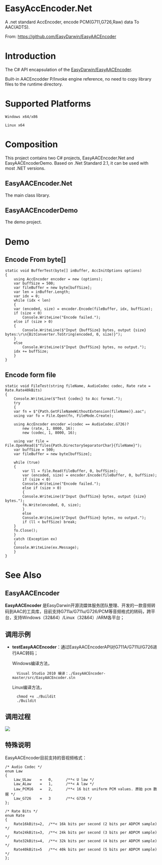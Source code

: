 # EasyAccEncoder.Net #
A .net standard AccEncoder, encode PCM(G711,G726,Raw) data To AAC(ADTS).

From: https://github.com/EasyDarwin/EasyAACEncoder

# Introduction #
 The C# API encapsulation of the [EasyDarwin/EasyAACEncoder](https://github.com/EasyDarwin/EasyAACEncoder).
 
 Built-in AACEncodder P/Invoke engine reference, no need to copy library files to the runtime directory.

# Supported Platforms #
	Windows x64/x86

	Linux x64
 
# Composition #
 This project contains two C# projects, EasyAACEncoder.Net and EasyAACEncoderDemo. Based on .Net Standard 2.1, it can be used with most .NET versions.
 
 ## EasyAACEncoder.Net ##
 The main class library.
 
 ## EasyAACEncoderDemo ##
 The demo project.

# Demo #

## Encode From byte[] ##

	static void BufferTest(byte[] inBuffer, AccInitOptions options)
	{
	    using AccEncoder encoder = new (options);
	    var buffSize = 500;
	    var fileBuffer = new byte[buffSize];
	    var len = inBuffer.Length;
	    var idx = 0;
	    while (idx < len)
	    {
		var (encoded, size) = encoder.Encode(fileBuffer, idx, buffSize);
		if (size < 0)
		    Console.WriteLine("Encode failed.");
		else if (size > 0)
		{
		    Console.WriteLine($"Input {buffSize} bytes, output {size} bytes:\r\n{BitConverter.ToString(encoded, 0, size)}");
		}
		else
		    Console.WriteLine($"Input {buffSize} bytes, no output.");
		idx += buffSize;
	    }
	}

## Encode form file ##

	static void FileTest(string fileName, AudioCodec codec, Rate rate = Rate.Rate40kBits)
	{
	    Console.WriteLine($"Test {codec} to Acc format.");
	    try
	    {
		var fn = $"{Path.GetFileNameWithoutExtension(fileName)}.aac";
		using var fo = File.Open(fn, FileMode.Create);

		using AccEncoder encoder =(codec == AudioCodec.G726)?
		    new (rate, 1, 8000, 16):
		    new (codec, 1, 8000, 16);

		using var file = File.OpenRead($"files{Path.DirectorySeparatorChar}{fileName}");
		var buffSize = 500;
		var fileBuffer = new byte[buffSize];

		while (true)
		{
		    var ll = file.Read(fileBuffer, 0, buffSize);
		    var (encoded, size) = encoder.Encode(fileBuffer, 0, buffSize);
		    if (size < 0)
			Console.WriteLine("Encode failed.");
		    else if (size > 0)
		    {
			Console.WriteLine($"Input {buffSize} bytes, output {size} bytes.");
			fo.Write(encoded, 0, size);
		    }
		    else
			Console.WriteLine($"Input {buffSize} bytes, no output.");
		    if (ll < buffSize) break;
		}
		fo.Close();
	    }
	    catch (Exception ex)
	    {
		Console.WriteLine(ex.Message);
	    }
	}
	
# See Also #

## EasyAACEncoder ##

**EasyAACEncoder** 是EasyDarwin开源流媒体服务团队整理、开发的一款音频转码到AAC的工具库，目前支持G711a/G711u/G726/PCM等音频格式的转码，跨平台，支持Windows（32&64）/Linux（32&64）/ARM各平台；

## 调用示例 ##

- **testEasyAACEncoder**：通过EasyAACEncoderAPI对G711A/G711U/G726进行AAC转码；

	Windows编译方法，

    	Visual Studio 2010 编译：./EasyAACEncoder-master/src/EasyAACEncoder.sln

	Linux编译方法，
		
		chmod +x ./Buildit
		./Buildit


## 调用过程 ##
![](http://www.easydarwin.org/skin/easydarwin/images/easyaacencoder20180822.png)


## 特殊说明 ##
EasyAACEncoder目前支持的音视频格式：

	/* Audio Codec */
	enum Law
	{
		Law_ULaw	=	0, 		/**< U law */
		Law_ALaw	=	1, 		/**< A law */
		Law_PCM16	=	2, 		/**< 16 bit uniform PCM values. 原始 pcm 数据 */  
		Law_G726	=	3		/**< G726 */
	};
	
	/* Rate Bits */
	enum Rate
	{
		Rate16kBits=2,	/**< 16k bits per second (2 bits per ADPCM sample) */
		Rate24kBits=3,	/**< 24k bits per second (3 bits per ADPCM sample) */
		Rate32kBits=4,	/**< 32k bits per second (4 bits per ADPCM sample) */
		Rate40kBits=5	/**< 40k bits per second (5 bits per ADPCM sample) */
	};
